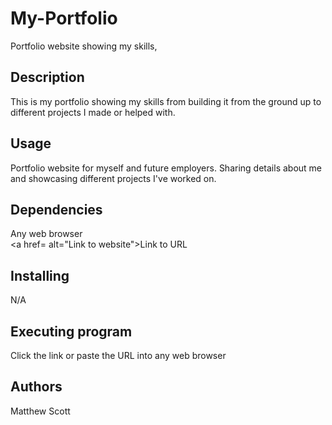 # My-Portfolio

Portfolio website showing my skills,


## Description
This is my portfolio showing my skills from building it from the ground up to different projects I made or helped with.
   

## Usage
Portfolio website for myself and future employers.
Sharing details about me and showcasing different projects I've worked on.


## Dependencies 
Any web browser  
<a href= alt="Link to website">Link to URL</a>

## Installing
N/A

## Executing program
Click the link or paste the URL into any web browser

## Authors
Matthew Scott

